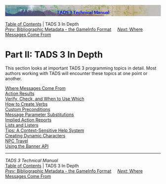 ![](topbar.jpg)

[Table of Contents](toc.htm) \| TADS 3 In Depth  
[*Prev:* Bibliographic Metadata - the GameInfo Format](gameinfo.htm)    
[*Next:* Where Messages Come From](t3messages.htm)    

# Part II: TADS 3 In Depth

This section looks at important TADS 3 programming topics in detail.
Most authors working with TADS will encounter these topics at one point
or another.

[Where Messages Come From](t3messages.htm)  
[Action Results](t3res.htm)  
[Verify, Check, and When to Use Which](t3verchk.htm)  
[How to Create Verbs](t3verb.htm)  
[Custom Preconditions](t3precond.htm)  
[Message Parameter Substitutions](t3msg.htm)  
[Implied Action Reports](t3imp_action.htm)  
[Lists and Listers](t3lister.htm)  
[Tips: A Context-Sensitive Help System](t3tips.htm)  
[Creating Dynamic Characters](t3actor.htm)  
[NPC Travel](t3npcTravel.htm)  
[Using the Banner API](t3banner.htm)  

------------------------------------------------------------------------

*TADS 3 Technical Manual*  
[Table of Contents](toc.htm) \| TADS 3 In Depth  
[*Prev:* Bibliographic Metadata - the GameInfo Format](gameinfo.htm)    
[*Next:* Where Messages Come From](t3messages.htm)    

